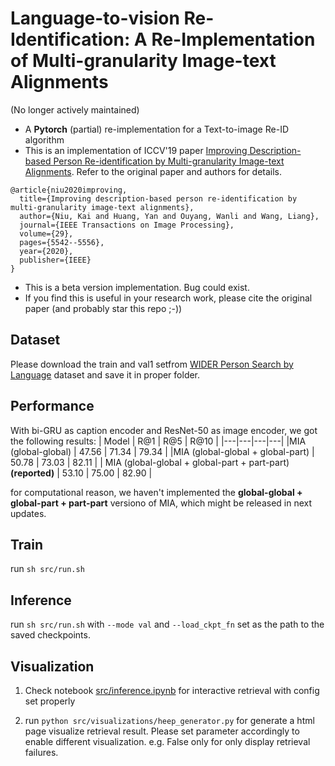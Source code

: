 # Language-to-vision Re-Identification: A Re-Implementation of Multi-granularity Image-text Alignments 
(No longer actively maintained)
- A __Pytorch__ (partial) re-implementation for a Text-to-image Re-ID algorithm
- This is an implementation of ICCV'19 paper [Improving Description-based Person Re-identification by Multi-granularity Image-text Alignments](https://arxiv.org/abs/1906.09610). Refer to the original paper and authors for details.
```
@article{niu2020improving,
  title={Improving description-based person re-identification by multi-granularity image-text alignments},
  author={Niu, Kai and Huang, Yan and Ouyang, Wanli and Wang, Liang},
  journal={IEEE Transactions on Image Processing},
  volume={29},
  pages={5542--5556},
  year={2020},
  publisher={IEEE}
}
```
- This is a beta version implementation. Bug could exist.
- If you find this is useful in your research work, please cite the original paper (and probably star this repo ;-))

## Dataset
Please download the train and val1 setfrom [WIDER Person Search by Language](https://competitions.codalab.org/competitions/20142) dataset and save it in proper folder.

## Performance
With bi-GRU as caption encoder and ResNet-50 as image encoder, we got the following results:
| Model  | R@1  | R@5   | R@10  | 
|---|---|---|---|
|MIA (global-global)  |  47.56 | 71.34  | 79.34  | 
|MIA (global-global + global-part)   | 50.78 | 73.03  | 82.11   |
| MIA (global-global + global-part + part-part) __(reported)__  | 53.10 | 75.00   | 82.90  | 

for computational reason, we haven't implemented the __global-global + global-part + part-part__ versiono of MIA, which might be released in next updates.

## Train
run ```sh src/run.sh```

## Inference
run ```sh src/run.sh``` with ``--mode val`` and ``--load_ckpt_fn`` set as the path to the saved checkpoints.

## Visualization
1. Check notebook [src/inference.ipynb](src/inference.ipynb) for interactive retrieval with config set properly

2. run ```python src/visualizations/heep_generator.py``` for generate a html page visualize retrieval result. Please set parameter accordingly to enable different visualization. e.g. False only for only display retrieval failures.



